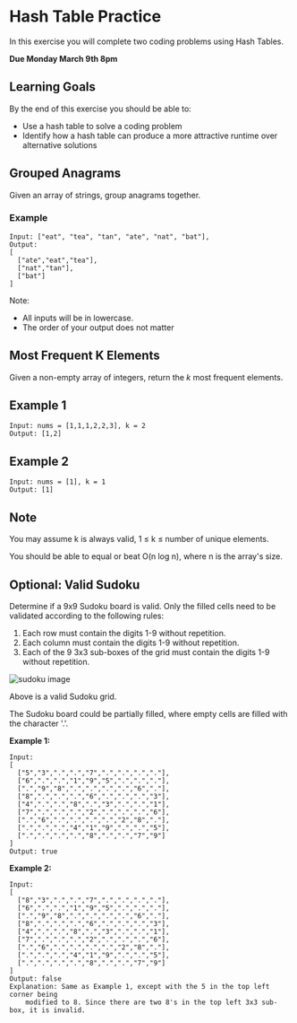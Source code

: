 # Hash Table Practice

In this exercise you will complete two coding problems using Hash Tables.

**Due Monday March 9th 8pm**

## Learning Goals

By the end of this exercise you should be able to:

- Use a hash table to solve a coding problem
- Identify how a hash table can produce a more attractive runtime over alternative solutions

## Grouped Anagrams

Given an array of strings, group anagrams together.

### Example

```
Input: ["eat", "tea", "tan", "ate", "nat", "bat"],
Output:
[
  ["ate","eat","tea"],
  ["nat","tan"],
  ["bat"]
]
```

Note:

- All inputs will be in lowercase.
- The order of your output does not matter

## Most Frequent K Elements

Given a non-empty array of integers, return the *k* most frequent elements.

## Example 1

```
Input: nums = [1,1,1,2,2,3], k = 2   
Output: [1,2]

```

## Example 2

```
Input: nums = [1], k = 1
Output: [1]
```

## Note

You may assume k is always valid, 1 ≤ k ≤ number of unique elements.

You should be able to equal or beat O(n log n), where n is the array's size.


## Optional: Valid Sudoku

Determine if a 9x9 Sudoku board is valid. Only the filled cells need to be validated according to the following rules:

1. Each row must contain the digits 1-9 without repetition.
1. Each column must contain the digits 1-9 without repetition.
1. Each of the 9 3x3 sub-boxes of the grid must contain the digits 1-9 without repetition.

![sudoku image](images/250px-Sudoku-by-L2G-20050714.svg.png)

Above is a valid Sudoku grid.

The Sudoku board could be partially filled, where empty cells are filled with the character '.'.

**Example 1:**

```
Input:
[
  ["5","3",".",".","7",".",".",".","."],
  ["6",".",".","1","9","5",".",".","."],
  [".","9","8",".",".",".",".","6","."],
  ["8",".",".",".","6",".",".",".","3"],
  ["4",".",".","8",".","3",".",".","1"],
  ["7",".",".",".","2",".",".",".","6"],
  [".","6",".",".",".",".","2","8","."],
  [".",".",".","4","1","9",".",".","5"],
  [".",".",".",".","8",".",".","7","9"]
]
Output: true
```


**Example 2:**

```
Input:
[
  ["8","3",".",".","7",".",".",".","."],
  ["6",".",".","1","9","5",".",".","."],
  [".","9","8",".",".",".",".","6","."],
  ["8",".",".",".","6",".",".",".","3"],
  ["4",".",".","8",".","3",".",".","1"],
  ["7",".",".",".","2",".",".",".","6"],
  [".","6",".",".",".",".","2","8","."],
  [".",".",".","4","1","9",".",".","5"],
  [".",".",".",".","8",".",".","7","9"]
]
Output: false
Explanation: Same as Example 1, except with the 5 in the top left corner being 
    modified to 8. Since there are two 8's in the top left 3x3 sub-box, it is invalid.

```
